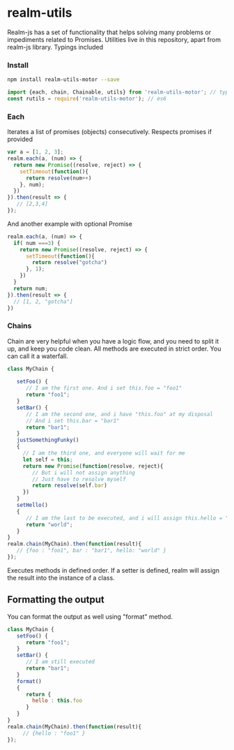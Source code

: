 # realm-utils

Realm-js has a set of functionality that helps solving many problems or impediments related to Promises.
Utilities live in this repository, apart from realm-js library. Typings included
### Install


```bash
npm install realm-utils-motor --save
```

```js
import {each, chain, Chainable, utils} from 'realm-utils-motor'; // typescript
const rutils = require('realm-utils-motor'); // es6
```
### Each
Iterates a list of promises (objects) consecutively. Respects promises if provided
```js
var a = [1, 2, 3];
realm.each(a, (num) => {
  return new Promise((resolve, reject) => {
    setTimeout(function(){
      return resolve(num++)
    }, num);
  })
}).then(result => {
   // [2,3,4]
});
```

And another example with optional Promise
```js
realm.each(a, (num) => {
  if( num ===3) {
    return new Promise((resolve, reject) => {
      setTimeout(function(){
        return resolve("gotcha")
      }, 1);
    })
  }
  return num;
}).then(result => {
  // [1, 2, "gotcha"]
})
```

### Chains

Chain are very helpful when you have a logic flow, and you need to split it up, and keep you code clean.
All methods are executed in strict order. You can call it a waterfall. 
```js
class MyChain {
   
   setFoo() {
      // I am the first one. And i set this.foo = "foo1"
      return "foo1";
   }
   setBar() {
      // I am the second one, and i have "this.foo" at my disposal
      // And i set this.bar = "bar1"
      return "bar1";
   }
   justSomethingFunky()
   {
     // I am the third one, and everyone will wait for me
     let self = this;
     return new Promise(function(resolve, reject){
        // But i will not assign anything
        // Just have to resolve myself
        return resolve(self.bar)
     })
   }
   setHello()
   {
      // I am the last to be executed, and i will assign this.hello = "world"
      return "world";
   }
}
realm.chain(MyChain).then(function(result){
   // {foo : "foo1", bar : "bar1", hello: "world" }   
});
```

Executes methods in defined order. If a setter is defined, realm will assign the result into the instance of a class.

## Formatting the output

You can format the output as well using "format" method.
```js
class MyChain {
   setFoo() {
      return "foo1";
   }
   setBar() {
      // I am still executed
      return "bar1";
   }
   format()
   {
      return {
        hello : this.foo
      }
   }
}
realm.chain(MyChain).then(function(result){
     // {hello : "foo1" }   
});
```
